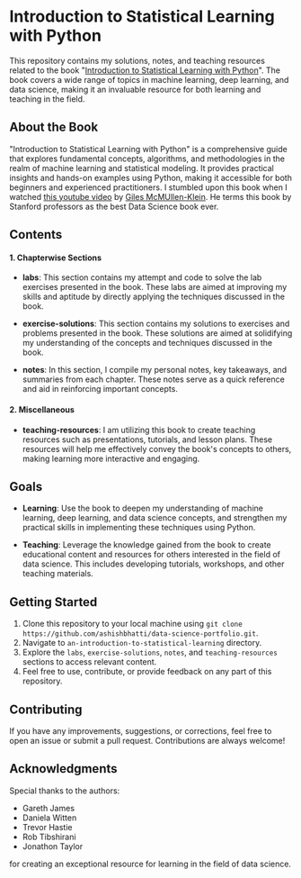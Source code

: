 # Introduction to Statistical Learning with Python

This repository contains my solutions, notes, and teaching resources related to the book "[Introduction to Statistical Learning with Python](https://www.statlearning.com/)". The book covers a wide range of topics in machine learning, deep learning, and data science, making it an invaluable resource for both learning and teaching in the field.

## About the Book

"Introduction to Statistical Learning with Python" is a comprehensive guide that explores fundamental concepts, algorithms, and methodologies in the realm of machine learning and statistical modeling. It provides practical insights and hands-on examples using Python, making it accessible for both beginners and experienced practitioners. I stumbled upon this book when I watched [this youtube video](https://youtu.be/yNYflGw6kJI?si=SfACLZpfKG_mC9Nh) by [Giles McMUllen-Klein](https://www.youtube.com/@gilesmcmullen). He terms this book by Stanford professors as the best Data Science book ever.

## Contents

#### 1. Chapterwise Sections 

- **labs**: This section contains my attempt and code to solve the lab exercises presented in the book. These labs are aimed at improving my skills and aptitude by directly applying the techniques discussed in the book.

- **exercise-solutions**: This section contains my solutions to exercises and problems presented in the book. These solutions are aimed at solidifying my understanding of the concepts and techniques discussed in the book.

- **notes**: In this section, I compile my personal notes, key takeaways, and summaries from each chapter. These notes serve as a quick reference and aid in reinforcing important concepts.

#### 2. Miscellaneous

- **teaching-resources**: I am utilizing this book to create teaching resources such as presentations, tutorials, and lesson plans. These resources will help me effectively convey the book's concepts to others, making learning more interactive and engaging.

## Goals

- **Learning**: Use the book to deepen my understanding of machine learning, deep learning, and data science concepts, and strengthen my practical skills in implementing these techniques using Python.

- **Teaching**: Leverage the knowledge gained from the book to create educational content and resources for others interested in the field of data science. This includes developing tutorials, workshops, and other teaching materials.

## Getting Started

1. Clone this repository to your local machine using `git clone https://github.com/ashishbhatti/data-science-portfolio.git`.
2. Navigate to `an-introduction-to-statistical-learning` directory.
2. Explore the `labs`, `exercise-solutions`, `notes`, and `teaching-resources` sections to access relevant content.
3. Feel free to use, contribute, or provide feedback on any part of this repository.

## Contributing

If you have any improvements, suggestions, or corrections, feel free to open an issue or submit a pull request. Contributions are always welcome!

## Acknowledgments

Special thanks to the authors:
- Gareth James
- Daniela Witten
- Trevor Hastie
- Rob Tibshirani
- Jonathon Taylor 

for creating an exceptional resource for learning in the field of data science.
